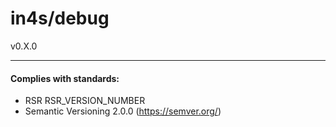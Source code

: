 # in4s/debug
v0.X.0



___
#### Complies with standards:

- RSR RSR_VERSION_NUMBER
- Semantic Versioning 2.0.0 (https://semver.org/)
